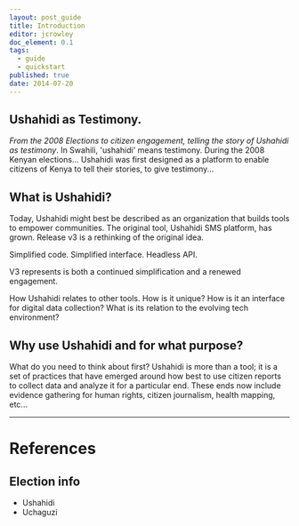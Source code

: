 ```yaml
---
layout: post_guide
title: Introduction
editor: jcrowley
doc_element: 0.1
tags:
  - guide
  - quickstart
published: true
date: 2014-07-20
---
```


## Ushahidi as Testimony.

*From the 2008 Elections to citizen engagement, telling the story of Ushahidi as testimony*. In Swahili, 'ushahidi' means testimony. During the 2008 Kenyan elections... Ushahidi was first designed as a platform to enable citizens of Kenya to tell their stories, to give testimony...

## What is Ushahidi?
Today, Ushahidi might best be described as an organization that builds tools to empower communities. The original tool, Ushahidi SMS platform, has grown. Release v3 is a rethinking of the original idea. 

Simplified code. Simplified interface. Headless API. 

V3 represents is both a continued simplification and a renewed engagement. 

How Ushahidi relates to other tools. How is it unique? How is it an interface for digital data collection? What is its relation to the evolving tech environment?

## Why use Ushahidi and for what purpose?

What do you need to think about first? Ushahidi is more than a tool; it is a set of practices that have emerged around how best to use citizen reports to collect data and analyze it for a particular end. These ends now include evidence gathering for human rights, citizen journalism, health mapping, etc...

---

# References

## Election info
* Ushahidi
* Uchaguzi

